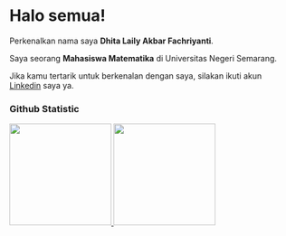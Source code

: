 # Halo semua! 

Perkenalkan nama saya **Dhita Laily Akbar Fachriyanti**.<br>

Saya seorang **Mahasiswa Matematika** di Universitas Negeri Semarang.<br>

Jika kamu tertarik untuk berkenalan dengan saya, silakan ikuti akun [Linkedin](https://www.linkedin.com/in/dhita-laily-akbar-fachriyanti-02055925b/) saya ya.

### Github Statistic
<p align="left">
<a href="https://github.com/dhitalaily4">
  <img height="180em" src="https://github-readme-stats-eight-theta.vercel.app/api?username=dhitalaily4&show_icons=true&theme=algolia&include_all_commits=true&count_private=true"/>
  <img height="180em" src="https://github-readme-stats-eight-theta.vercel.app/api/top-langs/?username=dhitalaily4&layout=compact&layout=compact&theme=algolia"/>
</a>
</p>
